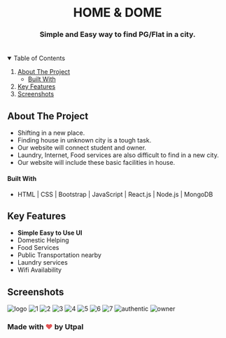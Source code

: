 <!-- Header Image -->
<br />

  <h1 align="center">HOME & DOME</h1>

  <h3 align="center">
    Simple and Easy way to find PG/Flat in a city.
    <br />
    <br />
  </h3>
</p>

<!-- TABLE OF CONTENTS -->
<details open="open">
  <summary>Table of Contents</summary>
  <ol>
    <li>
      <a href="#about-the-project">About The Project</a>
      <ul>
        <li><a href="#built-with">Built With</a></li>
      </ul>
    </li>
    <li>
      <a href="#key-features">Key Features</a>
    </li>
    <li><a href="#screenshots">Screenshots</a></li>
  </ol>
</details>

<!-- ABOUT THE PROJECT -->

## About The Project

- Shifting in a new place.
- Finding house in unknown city is a tough task.
- Our website will connect student and owner.
- Laundry, Internet, Food services are also difficult to find in a new city.
- Our website will include these basic facilities in house.

#### Built With

- HTML | CSS | Bootstrap | JavaScript | React.js | Node.js | MongoDB

<!-- Key Features -->

## Key Features

- **Simple Easy to Use UI**
- Domestic Helping
- Food Services
- Public Transportation nearby
- Laundry services
- Wifi Availability

<!-- Screenshots -->

## Screenshots

![logo](https://user-images.githubusercontent.com/64765209/183496267-812444b9-6084-4a5a-bbc6-17c4a9ecd249.png)
![1](https://user-images.githubusercontent.com/64765209/183496273-857688b0-f905-48e9-ab36-5d37d5b63ed7.png)
![2](https://user-images.githubusercontent.com/64765209/183496274-fc6126c8-c107-43f5-88db-197fa0824194.png)
![3](https://user-images.githubusercontent.com/64765209/183496279-2ab27e75-8913-43c5-8e75-786a4b7654b6.png)
![4](https://user-images.githubusercontent.com/64765209/183496285-1e62f6f2-7251-4f3e-8cd2-5c11747b6bc0.png)
![5](https://user-images.githubusercontent.com/64765209/183496288-05a6c9ad-e960-4729-8be8-47c086d617bb.png)
![6](https://user-images.githubusercontent.com/64765209/183496289-7dd17096-07dc-45b1-a3ab-b202a377fa71.png)
![7](https://user-images.githubusercontent.com/64765209/183496291-75900285-ef48-4268-819a-89f154bbfa97.png)
![authentic](https://user-images.githubusercontent.com/64765209/183496252-97dbdc92-68fb-4bb1-84d0-0c075bcea15f.png)
![owner](https://user-images.githubusercontent.com/64765209/183496268-8aab9cbd-9eb4-4fd9-8ff6-fedf2782ab97.png)


<!-- Made with Love -->

### Made with <span style="color: #e25555;">&#9829;</span> by Utpal
